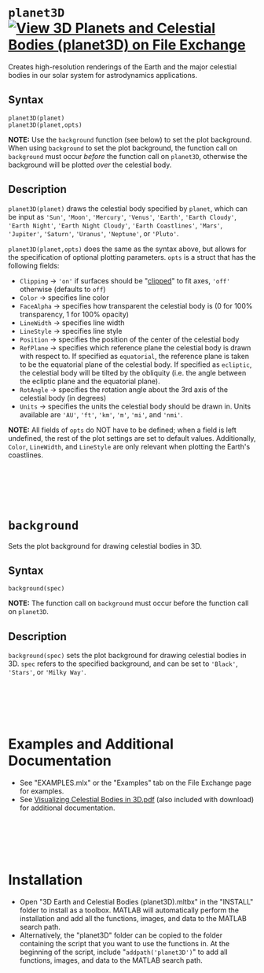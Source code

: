 # `planet3D` [![View 3D Planets and Celestial Bodies (planet3D) on File Exchange](https://www.mathworks.com/matlabcentral/images/matlab-file-exchange.svg)](https://www.mathworks.com/matlabcentral/fileexchange/86483-3d-planets-and-celestial-bodies-planet3d)
Creates high-resolution renderings of the Earth and the major celestial bodies in our solar system for astrodynamics applications.


## Syntax

`planet3D(planet)`\
`planet3D(planet,opts)`

**NOTE:** Use the `background` function (see below) to set the plot background. When using `background` to set the plot background, the function call on `background` must occur *before* the function call on `planet3D`, otherwise the background will be plotted *over* the celestial body.


## Description

`planet3D(planet)` draws the celestial body specified by `planet`, which can be input as `'Sun'`, `'Moon'`, `'Mercury'`, `'Venus'`, `'Earth'`, `'Earth Cloudy'`, `'Earth Night'`, `'Earth Night Cloudy'`, `'Earth Coastlines'`, `'Mars'`, `'Jupiter'`, `'Saturn'`, `'Uranus'`, `'Neptune'`, or `'Pluto'`.

`planet3D(planet,opts)` does the same as the syntax above, but allows for the specification of optional plotting parameters. `opts` is a struct that has the following fields:
   - `Clipping` &rightarrow; `'on'` if surfaces should be "[clipped](https://www.mathworks.com/help/matlab/creating_plots/clipping-in-plots-and-graphs.html)" to fit axes, `'off'` otherwise (defaults to `off`)
   - `Color` &rightarrow; specifies line color
   - `FaceAlpha` &rightarrow; specifies how transparent the celestial body is (0 for 100% transparency, 1 for 100% opacity)
   - `LineWidth` &rightarrow; specifies line width
   - `LineStyle` &rightarrow; specifies line style
   - `Position` &rightarrow; specifies the position of the center of the celestial body 
   - `RefPlane` &rightarrow; specifies which reference plane the celestial body is drawn with respect to. If specified as `equatorial`, the reference plane is taken to be the equatorial plane of the celestial body. If specified as `ecliptic`, the celestial body will be tilted by the obliquity (i.e. the angle between the ecliptic plane and the equatorial plane).
   - `RotAngle` &rightarrow; specifies the rotation angle about the 3rd axis of the celestial body (in degrees)
   - `Units` &rightarrow; specifies the units the celestial body should be drawn in. Units available are `'AU'`, `'ft'`, `'km'`, `'m'`, `'mi'`, and `'nmi'`.

**NOTE:** All fields of `opts` do NOT have to be defined; when a field is left undefined, the rest of the plot settings are set to default values. Additionally, `Color`, `LineWidth`, and `LineStyle` are only relevant when plotting the Earth's coastlines.




<br/><br/> 
<br/><br/> 




# `background`
Sets the plot background for drawing celestial bodies in 3D.


## Syntax

`background(spec)`

**NOTE:** The function call on `background` must occur before the function call on `planet3D`.


## Description

`background(spec)` sets the plot background for drawing celestial bodies in 3D. `spec` refers to the specified background, and can be set to `'Black'`, `'Stars'`, or `'Milky Way'`.




<br/><br/> 
<br/><br/> 




# Examples and Additional Documentation

   -  See "EXAMPLES.mlx" or the "Examples" tab on the File Exchange page for examples.
   -  See [Visualizing Celestial Bodies in 3D.pdf](https://tamaskis.github.io/documentation/Visualizing_Celestial_Bodies_in_3D.pdf) (also included with download) for additional documentation.




<br/><br/> 
<br/><br/> 




# Installation

   - Open "3D Earth and Celestial Bodies (planet3D).mltbx" in the "INSTALL" folder to install as a toolbox. MATLAB will automatically perform the installation and add all the functions, images, and data to the MATLAB search path.
   - Alternatively, the "planet3D" folder can be copied to the folder containing the script that you want to use the functions in. At the beginning of the script, include "`addpath('planet3D')`" to add all functions, images, and data to the MATLAB search path.